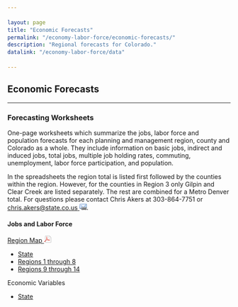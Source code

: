 ```yaml
---

layout: page
title: "Economic Forecasts"
permalink: "/economy-labor-force/economic-forecasts/"
description: "Regional forecasts for Colorado."
datalink: "/economy-labor-force/data"

---
```


## Economic Forecasts

---

### Forecasting Worksheets

One-page worksheets which summarize the jobs, labor force and population forecasts for each planning and management region, county and Colorado as a whole. They include information on basic jobs, indirect and induced jobs, total jobs, multiple job holding rates, commuting, unemployment, labor force participation, and population.

In the spreadsheets the region total is listed first followed by the counties within the region. However, for the counties in Region 3 only Gilpin and Clear Creek are listed separately. The rest are combined for a Metro Denver total. For questions please contact Chris Akers at 303-864-7751 or [chris.akers@state.co.us ![email](/images/email_link.png 'send email')](mailto:chris.akers@state.co.us).

#### Jobs and Labor Force

[Region Map ![pdf](/images/page_white_acrobat.png 'download pdf file')](https://storage.googleapis.com/maps-static/PlanningManagement8x11.pdf)   

- [State](https://drive.google.com/uc?export=download&id=0B-vz6H4k4SESWnJrREZ2ank3QWc)
- [Regions 1 through 8](https://drive.google.com/uc?export=download&id=0B-vz6H4k4SESR3k2TW1ZN0J5bTQ)
- [Regions 9 through 14](https://drive.google.com/uc?export=download&id=0B-vz6H4k4SESMDhxN0ItSXB3NXM)

Economic Variables

- [State](https://drive.google.com/uc?export=download&id=1JgHf6Ox7lJ8Cvbu1wDEPWJZS44D9Za-9)
